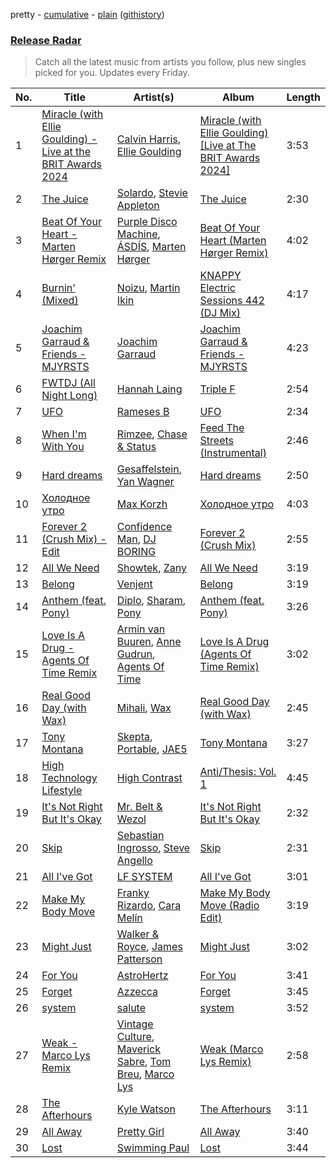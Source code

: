 pretty - [cumulative](/playlists/cumulative/Release%20Radar.md) - [plain](/playlists/plain/37i9dQZEVXbsudmxBFKW7G) ([githistory](https://github.githistory.xyz/vitokorn/spotify-playlist-archive/blob/master/playlists/plain/37i9dQZEVXbsudmxBFKW7G))
### [Release Radar](https://open.spotify.com/playlist/37i9dQZEVXbsudmxBFKW7G)

> Catch all the latest music from artists you follow, plus new singles picked for you. Updates every Friday.

| No. | Title | Artist(s) | Album | Length |
|---|---|---|---|---|
| 1 | [Miracle (with Ellie Goulding) - Live at the BRIT Awards 2024](https://open.spotify.com/track/2SlsRSyltgidN66svZ8pc3) | [Calvin Harris](https://open.spotify.com/artist/7CajNmpbOovFoOoasH2HaY), [Ellie Goulding](https://open.spotify.com/artist/0X2BH1fck6amBIoJhDVmmJ) | [Miracle (with Ellie Goulding) [Live at The BRIT Awards 2024]](https://open.spotify.com/album/0LAwfeJNv8BOYZnBVnfEd9) | 3:53 |
| 2 | [The Juice](https://open.spotify.com/track/35WxWCjIJw5eEX6KEUGdj5) | [Solardo](https://open.spotify.com/artist/0oO1IaDOBSeI96HbnCa5pZ), [Stevie Appleton](https://open.spotify.com/artist/5qMHOzLlXeOEjOncWYtRfZ) | [The Juice](https://open.spotify.com/album/4meYbTPnxDPUE1TCMlZHC5) | 2:30 |
| 3 | [Beat Of Your Heart - Marten Hørger Remix](https://open.spotify.com/track/2qr2xnzLGcdXGJgxQWUPIo) | [Purple Disco Machine](https://open.spotify.com/artist/2WBJQGf1bT1kxuoqziH5g4), [ÁSDÍS](https://open.spotify.com/artist/28y5ZcfpdZAfeEE5ftCfUg), [Marten Hørger](https://open.spotify.com/artist/0EdUwJSqkMmsH6Agg3G8Ls) | [Beat Of Your Heart (Marten Hørger Remix)](https://open.spotify.com/album/6DEMuyHKa6R1zuls9bMo1f) | 4:02 |
| 4 | [Burnin' (Mixed)](https://open.spotify.com/track/5ZTUhHuGguHLHubhvsOpYA) | [Noizu](https://open.spotify.com/artist/3VRyybsQu0MDG0F2LBxnv7), [Martin Ikin](https://open.spotify.com/artist/7DhdJhd6DrxeJlUajwttd1) | [KNAPPY Electric Sessions 442 (DJ Mix)](https://open.spotify.com/album/5n04dt2y6sFd3LM3zEerMi) | 4:17 |
| 5 | [Joachim Garraud & Friends - MJYRSTS](https://open.spotify.com/track/0vIFunymegF3VvDWPPSagp) | [Joachim Garraud](https://open.spotify.com/artist/4EhiIwwMPecLznwn87sRw2) | [Joachim Garraud & Friends - MJYRSTS](https://open.spotify.com/album/5bwQ6Ewmy84LTFZk3iuEqC) | 4:23 |
| 6 | [FWTDJ (All Night Long)](https://open.spotify.com/track/34Xi5GDOHIQu0xebSzvArx) | [Hannah Laing](https://open.spotify.com/artist/1QEd635szhierW6gzRiS1o) | [Triple F](https://open.spotify.com/album/2MJZVIvc14YSuFze66w5Vw) | 2:54 |
| 7 | [UFO](https://open.spotify.com/track/1ulJc36cqWyrHbGp2WWEb0) | [Rameses B](https://open.spotify.com/artist/06EfEcjc0vdvI6VNL0soIO) | [UFO](https://open.spotify.com/album/4RDCwwCBcoC2Pv4vOYo7sT) | 2:34 |
| 8 | [When I'm With You](https://open.spotify.com/track/2BW2AYVQUnbVcOiPX1wM1E) | [Rimzee](https://open.spotify.com/artist/65QlWmtWjcK3CPBung0ATT), [Chase & Status](https://open.spotify.com/artist/3jNkaOXasoc7RsxdchvEVq) | [Feed The Streets (Instrumental)](https://open.spotify.com/album/4jJ1uy8TAmPPJuFamm2G8G) | 2:46 |
| 9 | [Hard dreams](https://open.spotify.com/track/1sJAQWkZdaJDsPifl1fvOd) | [Gesaffelstein](https://open.spotify.com/artist/3hteYQFiMFbJY7wS0xDymP), [Yan Wagner](https://open.spotify.com/artist/7JLtS4ASAUsAYrsShMerMc) | [Hard dreams](https://open.spotify.com/album/15kCPeNnhlUuZfKyr1CJuy) | 2:50 |
| 10 | [Холодное утро](https://open.spotify.com/track/4X0RxolxBvBUMHczaTAisP) | [Max Korzh](https://open.spotify.com/artist/5meD8C7oGK5yUEY2T7ZZ7W) | [Холодное утро](https://open.spotify.com/album/5yH2K1RQy8pPaLfhk8JS1l) | 4:03 |
| 11 | [Forever 2 (Crush Mix) - Edit](https://open.spotify.com/track/3sS48tE1iA7CLb8iAhNHOv) | [Confidence Man](https://open.spotify.com/artist/0RwXnFrEoI8tltFvYpJgP6), [DJ BORING](https://open.spotify.com/artist/3MkIU5jhXTMK9pYQTRVI6p) | [Forever 2 (Crush Mix)](https://open.spotify.com/album/2TbQ4UscdZOQCTNas8MAhR) | 2:55 |
| 12 | [All We Need](https://open.spotify.com/track/1ppLDPqi7DNLTpyEG2Um7P) | [Showtek](https://open.spotify.com/artist/3gk0OYeLFWYupGFRHqLSR7), [Zany](https://open.spotify.com/artist/5lHeHJPYUJdDBXIApseBwO) | [All We Need](https://open.spotify.com/album/5Y2rwbixwEnOX5wUfFOylk) | 3:19 |
| 13 | [Belong](https://open.spotify.com/track/5iFiyMRP22Pcsz4zcnq7aH) | [Venjent](https://open.spotify.com/artist/7xu08SujAqLp7BGinS96vd) | [Belong](https://open.spotify.com/album/1naR24m9CDQ9QpaoKgSlJI) | 3:19 |
| 14 | [Anthem (feat. Pony)](https://open.spotify.com/track/5jUL1jDCcp8zDT6tEXuwrF) | [Diplo](https://open.spotify.com/artist/5fMUXHkw8R8eOP2RNVYEZX), [Sharam](https://open.spotify.com/artist/7rVEQZBDtYmToQaYOQJCm2), [Pony](https://open.spotify.com/artist/5YVzHQeLnRkEYK5T5XFQ0q) | [Anthem (feat. Pony)](https://open.spotify.com/album/3xtRQ3b9wIfiZT6T7GK7j7) | 3:26 |
| 15 | [Love Is A Drug - Agents Of Time Remix](https://open.spotify.com/track/3MFiwJCd3rMIzFyQkt8FOo) | [Armin van Buuren](https://open.spotify.com/artist/0SfsnGyD8FpIN4U4WCkBZ5), [Anne Gudrun](https://open.spotify.com/artist/4CjmulKe83Ymzhud7vD0i5), [Agents Of Time](https://open.spotify.com/artist/6Jbyd4qzEtbFtswZP1o6Ht) | [Love Is A Drug (Agents Of Time Remix)](https://open.spotify.com/album/0SRxj3K6ZgCVd3qgEn6PU0) | 3:02 |
| 16 | [Real Good Day (with Wax)](https://open.spotify.com/track/1g8D5yBx8sPoojlzah8xXa) | [Mihali](https://open.spotify.com/artist/1GJKMYNEIsLbRfS3AyS4YV), [Wax](https://open.spotify.com/artist/36kzCQhGfJzrLuZzrHweNV) | [Real Good Day (with Wax)](https://open.spotify.com/album/4TLebqBQrKVQFsO6fjpnd2) | 2:45 |
| 17 | [Tony Montana](https://open.spotify.com/track/3mARtPEP8hi1LzMctEwVN4) | [Skepta](https://open.spotify.com/artist/2p1fiYHYiXz9qi0JJyxBzN), [Portable](https://open.spotify.com/artist/5Sq9h4GMnTD99EyfZmYgqe), [JAE5](https://open.spotify.com/artist/3NbqBIc16CNAe5nYSmHR3p) | [Tony Montana](https://open.spotify.com/album/2AInHQaDznimTKHL0m3M0h) | 3:27 |
| 18 | [High Technology Lifestyle](https://open.spotify.com/track/04wsImzICZ4aTuVWu6PydJ) | [High Contrast](https://open.spotify.com/artist/0bxHci3JIhhKA53n8rH3tT) | [Anti/Thesis: Vol. 1](https://open.spotify.com/album/1vsiY6kqGkawvALlipzZqq) | 4:45 |
| 19 | [It's Not Right But It's Okay](https://open.spotify.com/track/5OFVzqSeFxGpvDGyHvVeLj) | [Mr. Belt & Wezol](https://open.spotify.com/artist/19VDJ9IKyBSUMDJxLsasP6) | [It's Not Right But It's Okay](https://open.spotify.com/album/116jZe8fEmfjKBh4d8ZcDO) | 2:32 |
| 20 | [Skip](https://open.spotify.com/track/0OHyE7d3EfGT6jIDVRN4Qn) | [Sebastian Ingrosso](https://open.spotify.com/artist/6hyMWrxGBsOx6sWcVj1DqP), [Steve Angello](https://open.spotify.com/artist/4FqPRilb0Ja0TKG3RS3y4s) | [Skip](https://open.spotify.com/album/6FGPOgL60G0VhYki83WFCE) | 2:31 |
| 21 | [All I've Got](https://open.spotify.com/track/3sz9aYLzEjrN9B4d4m1EwL) | [LF SYSTEM](https://open.spotify.com/artist/0HxX6imltnNXJyQhu4nsiO) | [All I've Got](https://open.spotify.com/album/3YHpgtyPexAIoTk7znG9aW) | 3:01 |
| 22 | [Make My Body Move](https://open.spotify.com/track/3RftcZWMId2TQt95YRXKTQ) | [Franky Rizardo](https://open.spotify.com/artist/2UgphhGSlC9QWgaZWUOCkl), [Cara Melín](https://open.spotify.com/artist/4jPA6KrvGWwAnWwCAo3gk8) | [Make My Body Move (Radio Edit)](https://open.spotify.com/album/4v8ciFogaelHyb8jm1hGEZ) | 3:19 |
| 23 | [Might Just](https://open.spotify.com/track/0rDs5KmugTtfchE7ho2iHH) | [Walker & Royce](https://open.spotify.com/artist/1lAwVq9MxNJkB0dEY6xNoV), [James Patterson](https://open.spotify.com/artist/154uf79BQbw6Q4C5dPzWdW) | [Might Just](https://open.spotify.com/album/3QkQmQFGIw9p2QAO0XQVXg) | 3:02 |
| 24 | [For You](https://open.spotify.com/track/6wzUYk8zPKrlgCSbpLsd3T) | [AstroHertz](https://open.spotify.com/artist/5vaObyIjKlwnyb9PVTtn6c) | [For You](https://open.spotify.com/album/6MVoCknF1WJCTH7lj68g7X) | 3:41 |
| 25 | [Forget](https://open.spotify.com/track/3X39bUXqQDCzDGUjeMd82e) | [Azzecca](https://open.spotify.com/artist/2k5DY2QDU3kBi5DX7OQlWj) | [Forget](https://open.spotify.com/album/74R5XCYwmuE96By25CGbXn) | 3:45 |
| 26 | [system](https://open.spotify.com/track/0Tc7p0cKE8078NVGRDcDOX) | [salute](https://open.spotify.com/artist/1np8xozf7ATJZDi9JX8Dx5) | [system](https://open.spotify.com/album/6Tb7xosGis8X86XpTn8bx9) | 3:52 |
| 27 | [Weak - Marco Lys Remix](https://open.spotify.com/track/08Iz2viTMqt57UbVwSQYmc) | [Vintage Culture](https://open.spotify.com/artist/28uJnu5EsrGml2tBd7y8ts), [Maverick Sabre](https://open.spotify.com/artist/0ukgrNYk51TkMQr0f2Br4Q), [Tom Breu](https://open.spotify.com/artist/4Y4jZlaPkgIlzMp6kmcr9h), [Marco Lys](https://open.spotify.com/artist/5WiohqjMNs7MtChjoHE9D1) | [Weak (Marco Lys Remix)](https://open.spotify.com/album/2Fv2EOiuICLlDDjpzvxM4n) | 2:58 |
| 28 | [The Afterhours](https://open.spotify.com/track/7mGhqK1VAvlwfCe2ZT5NhT) | [Kyle Watson](https://open.spotify.com/artist/7LJSAfWhO7jhjnewy6pKyZ) | [The Afterhours](https://open.spotify.com/album/4LG0u43Eqo0FgZpq5SikRE) | 3:11 |
| 29 | [All Away](https://open.spotify.com/track/5NuCPZenjbGUFoU1VaxGLr) | [Pretty Girl](https://open.spotify.com/artist/6KkltYAOOGsCaW7dO9jF98) | [All Away](https://open.spotify.com/album/2rHpVUUXgtzSLs3c71qYAQ) | 3:40 |
| 30 | [Lost](https://open.spotify.com/track/0cFXO8OMdeLeShQoEp7pxi) | [Swimming Paul](https://open.spotify.com/artist/5rEwPEAHq2q1yW3wF4av5s) | [Lost](https://open.spotify.com/album/2qzCGspVB8DdrxAmZVzTKO) | 3:44 |